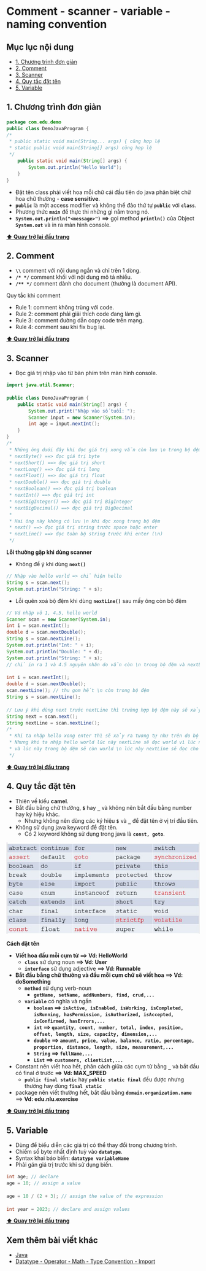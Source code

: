 # Comment - scanner - variable - naming convention

## Mục lục nội dung

- [1. Chương trình đơn giản](#1-chương-trình-đơn-giản)
- [2. Comment](#2-comment)
- [3. Scanner](#3-scanner)
- [4. Quy tắc đặt tên](#4-quy-tắc-đặt-tên)
- [5. Variable](#5-variable)

## 1. Chương trình đơn giản

```java
package com.edu.demo
public class DemoJavaProgram {
/*
 * public static void main(String... args) { cũng hợp lệ
 * static public void main(String[] args) cũng hợp lệ
 */
    public static void main(String[] args) {
        System.out.println("Hello World");
    }
}
```

- Đặt tên class phải viết hoa mỗi chữ cái đầu tiên do java phân biệt chữ hoa chữ thường - **case sensitive**.
- **`public`** là một access modifier và không thể đảo thứ tự **`public`** với **`class`**.
- Phương thức **`main`** để thực thi những gì nằm trong nó.
- **`System.out.println("<message>")` ==>** gọi method **`println()`** của Object **`System.out`** và in ra màn hình console.

**[⬆ Quay trở lại đầu trang](#mục-lục-nội-dung)**

## 2. Comment

- **`\\`** comment với nội dung ngắn và chỉ trên 1 dòng.
- **`/* */`** comment khối với nội dung mô tả nhiều.
- **`/** */`** comment dành cho document (thường là document API).

Quy tắc khi comment

- Rule 1: comment không trùng với code.
- Rule 2: comment phải giải thích code đang làm gì.
- Rule 3: comment đường dẫn copy code trên mạng.
- Rule 4: comment sau khi fix bug lại.

**[⬆ Quay trở lại đầu trang](#mục-lục-nội-dung)**

## 3. Scanner

- Đọc giá trị nhập vào từ bàn phím trên màn hình console.

```java
import java.util.Scanner;

public class DemoJavaProgram {
    public static void main(String[] args) {
        System.out.print("Nhập vào số tuổi: ");
        Scanner input = new Scanner(System.in);
        int age = input.nextInt();
    }
}
/*
 * Những ông dưới đây khi đọc giá trị xong vẫn còn lưu \n trong bộ đệm chưa xoá
 * nextByte() ==> đọc giá trị byte
 * nextShort() ==> đọc giá trị short
 * nextLong() ==> đọc giá trị long
 * nextFloat() ==> đọc giá trị float
 * nextDouble() ==> đọc giá trị double
 * nextBoolean() ==> đọc giá trị boolean
 * nextInt() ==> đọc giá trị int
 * nextBigInteger() ==> đọc giá trị BigInteger
 * nextBigDecimal() ==> đọc giá trị BigDecimal 
 * 
 * Hai ông này không có lưu \n khi đọc xong trong bộ đệm
 * next() ==> đọc giá trị string trước space hoặc enter
 * nextLine() ==> đọc toàn bộ string trước khi enter (\n)
 */
```

**Lỗi thường gặp khi dùng scanner** 

- Không để ý khi dùng **`next()`**

```java
// Nhập vào hello world => chỉ hiện hello
String s = scan.next();
System.out.println("String: " + s);
```

- Lỗi quên xoá bộ đệm khi dùng **`nextLine()`** sau mấy ông còn bộ đệm

```java
// Vd nhập vô 1, 4.5, hello world
Scanner scan = new Scanner(System.in);
int i = scan.nextInt();
double d = scan.nextDouble();
String s = scan.nextLine();
System.out.println("Int: " + i);
System.out.println("Double: " + d);
System.out.println("String: " + s);
// chỉ in ra 1 và 4.5 nguyên nhân do vẫn còn \n trong bộ đệm và nextLine đọc nó sẽ kết thúc

int i = scan.nextInt();
double d = scan.nextDouble();
scan.nextLine(); // thu gom hết \n còn trong bộ đệm
String s = scan.nextLine();

// Lưu ý khi dùng next trước nextLine thì trường hợp bộ đệm này sẽ xảy ra 2 trường hợp
String next = scan.next();
String nextLine = scan.nextLine();
/*
 * Khi ta nhập hello xong enter thì sẽ xảy ra tương tự như trên do bộ đệm vẫn còn \n
 * Nhưng khi ta nhập hello world lúc này nextLine sẽ đọc world vì lúc này next dùng trước space
 * và lúc này trong bộ đệm sẽ còn world \n lúc này nextLine sẽ đọc cho tới \n 
 */ 
```

**[⬆ Quay trở lại đầu trang](#mục-lục-nội-dung)**

## 4. Quy tắc đặt tên

- Thiên về kiểu **camel**.
- Bắt đầu bằng chữ thường, **`$`** hay **`_`** và không nên bắt đầu bằng number hay ký hiệu khác.
  - Nhưng không nên dùng các ký hiệu **`$`** và **`_`** để đặt tên ở vị trí đầu tiên.
- Không sử dụng java keyword để đặt tên.
  - Có 2 keyword không sử dụng trong java là **`const, goto`**.

![keyword in java](/assets/keyword.jpg)

**Cách đặt tên**

- **Viết hoa đầu mỗi cụm từ ==> Vd: HelloWorld**
  - **`class`** sử dụng noun **==> Vd: User**
  - **`interface`** sử dụng adjective **==> Vd: Runnable**
- **Bắt đầu bằng chữ thường và đầu mỗi cụm chữ sẽ viết hoa ==> Vd: doSomething**
  - **`method`** sử dụng verb-noun
    - **`getName, setName, addNumbers, find, crud,...`**
  - **`variable`** có nghĩa và ngắn
    - **`boolean` ==> `isActive, isEnabled, isWorking, isCompleted, isRunning, hasPermission, isAuthorized, isAccepted, isConfirmed, hasErrors,...`**
    - **`int` ==> `quantity, count, number, total, index, position, offset, length, size, capacity, dimension,...`**
    - **`double` ==> `amount, price, value, balance, ratio, percentage, proportion, distance, length, size, measurement,...`**
    - **`String` ==> `fullName,...`**
    - **`List` ==> `customers, clientList,...`**
- Constant nên viết hoa hết, phân cách giữa các cụm từ bằng **`_`** và bắt đầu có final ở trước **==> Vd: MAX_SPEED**
  - **`public final static`** hay **`public static final`** đều được nhưng thường hay dùng **`final static`**
- package nên viết thường hết, bắt đầu bằng **`domain.organization.name`** ==> **Vd: edu.nlu.exercise**

**[⬆ Quay trở lại đầu trang](#mục-lục-nội-dung)**

## 5. Variable

- Dùng để biểu diễn các giá trị có thể thay đổi trong chương trình.
- Chiếm số byte nhất định tuỳ vào **`datatype`**.
- Syntax khai báo biến: **`datatype variableName`**
- Phải gán giá trị trước khi sử dụng biến.

```java
int age; // declare
age = 10; // assign a value

age = 10 / (2 + 3); // assign the value of the expression

int year = 2023; // declare and assign values
```

**[⬆ Quay trở lại đầu trang](#mục-lục-nội-dung)**

## Xem thêm bài viết khác

- [Java](day003.md)
- [Datatype - Operator - Math - Type Convention - Import](day005.md)
